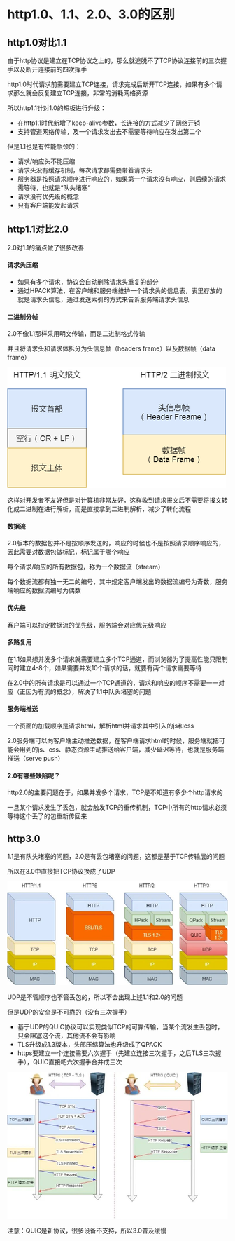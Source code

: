 # http1.0、1.1、2.0、3.0的区别

## http1.0对比1.1

由于http协议是建立在TCP协议之上的，那么就逃脱不了TCP协议连接前的三次握手以及断开连接前的四次挥手

http1.0时代请求前需要建立TCP连接，请求完成后断开TCP连接，如果有多个请求那么就会反复建立TCP连接，非常的消耗网络资源

所以http1.1针对1.0的短板进行升级：
- 在http1.1时代新增了keep-alive参数，长连接的方式减少了网络开销
- 支持管道网络传输，及一个请求发出去不需要等待响应在发出第二个

但是1.1也是有性能瓶颈的：
- 请求/响应头不能压缩
- 请求头没有缓存机制，每次请求都需要带着请求头
- 服务器是按照请求顺序进行响应的，如果第一个请求没有响应，则后续的请求需等待，也就是“队头堵塞”
- 请求没有优先级的概念
- 只有客户端能发起请求

## http1.1对比2.0

2.0对1.1的痛点做了很多改善

#### 请求头压缩

- 如果有多个请求，协议会自动删除请求头重复的部分
- 通过HPACK算法，在客户端和服务端维护一个请求头的信息表，表里存放的就是请求头信息，通过发送索引的方式来告诉服务端请求头信息

#### 二进制分帧

2.0不像1.1那样采用明文传输，而是二进制格式传输

并且将请求头和请求体拆分为头信息帧（headers frame）以及数据帧（data frame）

![](./二进制分帧.png)

这样对开发者不友好但是对计算机非常友好，这样收到请求报文后不需要将报文转化成二进制在进行解析，而是直接拿到二进制解析，减少了转化流程

#### 数据流

2.0版本的数据包并不是按顺序发送的，响应的时候也不是按照请求顺序响应的，因此需要对数据包做标记，标记属于哪个响应

每个请求/响应的所有数据包，称为一个数据流（stream）

每个数据流都有独一无二的编号，其中规定客户端发出的数据流编号为奇数，服务端响应的数据流编号为偶数

#### 优先级

客户端可以指定数据流的优先级，服务端会对应优先级响应

#### 多路复用

在1.1如果想并发多个请求就需要建立多个TCP通道，而浏览器为了提高性能只限制同时建立4-8个，如果需要并发10个请求的话，就要有两个请求需要等待

在2.0中的所有请求是可以通过一个TCP通道的，请求和响应的顺序不需要一一对应（正因为有流的概念），解决了1.1中队头堵塞的问题

#### 服务端推送

一个页面的加载顺序是请求html，解析html并请求其中引入的js和css

2.0服务端可以向客户端主动推送数据，在客户端请求html的时候，服务端就把可能会用到的js、css、静态资源主动推送给客户端，减少延迟等待，也就是服务端推送（serve push）

#### 2.0有哪些缺陷呢？

http2.0的主要问题在于，如果并发多个请求，TCP是不知道有多少个http请求的

一旦某个请求发生了丢包，就会触发TCP的重传机制，TCP中所有的http请求必须等待这个丢了的包重新传回来

## http3.0

1.1是有队头堵塞的问题，2.0是有丢包堵塞的问题，这都是基于TCP传输层的问题

所以在3.0中直接把TCP协议换成了UDP

![](./http3.0.jpeg)

UDP是不管顺序也不管丢包的，所以不会出现上述1.1和2.0的问题

但是UDP的安全是不可靠的（没有三次握手）

- 基于UDP的QUIC协议可以实现类似TCP的可靠传输，当某个流发生丢包时，只会阻塞这个流，其他流不会有影响
- TLS升级成1.3版本，头部压缩算法也升级成了QPACK
- https要建立一个连接需要六次握手（先建立连接三次握手，之后TLS三次握手），QUIC直接吧六次握手合并成三次

![](./QUIC.jpeg)

注意：QUIC是新协议，很多设备不支持，所以3.0普及缓慢